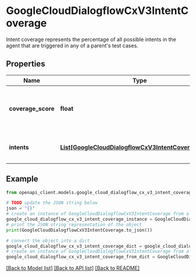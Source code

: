 # GoogleCloudDialogflowCxV3IntentCoverage

Intent coverage represents the percentage of all possible intents in the agent that are triggered in any of a parent's test cases.

## Properties

Name | Type | Description | Notes
------------ | ------------- | ------------- | -------------
**coverage_score** | **float** | The percent of intents in the agent that are covered. | [optional] 
**intents** | [**List[GoogleCloudDialogflowCxV3IntentCoverageIntent]**](GoogleCloudDialogflowCxV3IntentCoverageIntent.md) | The list of Intents present in the agent | [optional] 

## Example

```python
from openapi_client.models.google_cloud_dialogflow_cx_v3_intent_coverage import GoogleCloudDialogflowCxV3IntentCoverage

# TODO update the JSON string below
json = "{}"
# create an instance of GoogleCloudDialogflowCxV3IntentCoverage from a JSON string
google_cloud_dialogflow_cx_v3_intent_coverage_instance = GoogleCloudDialogflowCxV3IntentCoverage.from_json(json)
# print the JSON string representation of the object
print(GoogleCloudDialogflowCxV3IntentCoverage.to_json())

# convert the object into a dict
google_cloud_dialogflow_cx_v3_intent_coverage_dict = google_cloud_dialogflow_cx_v3_intent_coverage_instance.to_dict()
# create an instance of GoogleCloudDialogflowCxV3IntentCoverage from a dict
google_cloud_dialogflow_cx_v3_intent_coverage_from_dict = GoogleCloudDialogflowCxV3IntentCoverage.from_dict(google_cloud_dialogflow_cx_v3_intent_coverage_dict)
```
[[Back to Model list]](../README.md#documentation-for-models) [[Back to API list]](../README.md#documentation-for-api-endpoints) [[Back to README]](../README.md)


